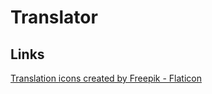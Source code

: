 # Translator

## Links
[Translation icons created by Freepik - Flaticon](https://www.flaticon.com/free-icons/translation)